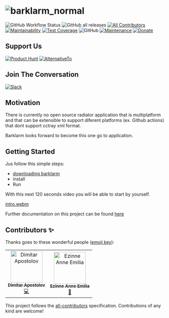 # ![barklarm_normal](https://user-images.githubusercontent.com/3071208/167244374-da18da7a-f52a-4f25-aa9e-c71476647c9c.png)

![GitHub Workflow Status](https://img.shields.io/github/workflow/status/barklarm/barklarm-app/Build%20%26%20Publish)
![GitHub all releases](https://img.shields.io/github/downloads/barklarm/barklarm-app/total)
[![All Contributors](https://img.shields.io/badge/all_contributors-1-orange.svg?style=flat-square)](#contributors-)
[![Maintainability](https://api.codeclimate.com/v1/badges/2722ae6ccb495529d393/maintainability)](https://codeclimate.com/github/barklarm/barklarm-app/maintainability)
[![Test Coverage](https://api.codeclimate.com/v1/badges/2722ae6ccb495529d393/test_coverage)](https://codeclimate.com/github/barklarm/barklarm-app/test_coverage)
![GitHub](https://img.shields.io/github/license/barklarm/barklarm-app)
[![Maintenance](https://img.shields.io/badge/Maintained%3F-yes-green.svg)](https://GitHub.com/kanekotic/endomondo-unofficial-api/graphs/commit-activity)
[![Donate](https://img.shields.io/badge/Donate-PayPal-green.svg)](https://www.paypal.me/kanekotic/)

## Support Us

[![Product Hunt](https://img.shields.io/badge/Product%20Hunt-like-blue?style=for-the-badge)](https://www.producthunt.com/posts/barklarm)
[![AlternativeTo](https://img.shields.io/badge/alternativeto.net-like-blue?style=for-the-badge)](https://alternativeto.net/software/barklarm/about/)

## Join The Conversation

[![Slack](https://img.shields.io/badge/Slack-like-blue?style=for-the-badge)](https://join.slack.com/t/barklarm/shared_invite/zt-1hyocikcy-kMxfq8jsCsSSmuGVkeFrBA)

## Motivation

There is currently no open source radiator application that is multiplatform and that can be extensible to support diferent platforms (ex. Github actions) that dont support cctray xml format.

Barklarm looks forward to become this one go to application.

## Getting Started

Jus follow this simple steps:
- [downloading barklarm](https://github.com/barklarm/barklarm-app/releases)
- install
- Run

With this next 120 seconds video you will be able to start by yourself.

[intro.webm](https://user-images.githubusercontent.com/3071208/189301010-0f467bfa-b5e7-4d7b-99fa-d666fbd290b1.webm)

Further documentation on this project can be found [here](https://www.barklarm.com/docs/intro)


## Contributors ✨

Thanks goes to these wonderful people ([emoji key](https://allcontributors.org/docs/en/emoji-key)):

<!-- ALL-CONTRIBUTORS-LIST:START - Do not remove or modify this section -->
<!-- prettier-ignore-start -->
<!-- markdownlint-disable -->
<table>
  <tbody>
    <tr>
      <td align="center"><a href="https://github.com/pehota"><img src="https://avatars.githubusercontent.com/u/10498221?v=4?s=100" width="100px;" alt="Dimitar Apostolov"/><br /><sub><b>Dimitar Apostolov</b></sub></a><br /><a href="https://github.com/Barklarm/barklarm-app/commits?author=pehota" title="Code">💻</a></td>
      <td align="center"><a href="https://github.com/ezinneanne"><img src="https://avatars.githubusercontent.com/u/79814820?v=4?s=100" width="100px;" alt="Ezinne Anne Emilia"/><br /><sub><b>Ezinne Anne Emilia</b></sub></a><br /><a href="https://github.com/Barklarm/barklarm-app/commits?author=ezinneanne" title="Documentation">📖</a></td>
    </tr>
  </tbody>
</table>

<!-- markdownlint-restore -->
<!-- prettier-ignore-end -->

<!-- ALL-CONTRIBUTORS-LIST:END -->

This project follows the [all-contributors](https://github.com/all-contributors/all-contributors) specification. Contributions of any kind are welcome!
